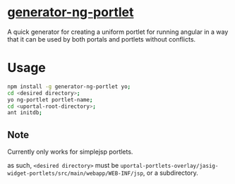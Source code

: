 # [generator-ng-portlet](https://www.npmjs.com/package/generator-ng-portlet)

A quick generator for creating a uniform portlet for running angular in a way
that it can be used by both portals and portlets without conflicts.

# Usage
```bash
npm install -g generator-ng-portlet yo;
cd <desired directory>;
yo ng-portlet portlet-name;
cd <uportal-root-directory>;
ant initdb;
```

## Note

Currently only works for simplejsp portlets.

as such, `<desired directory>` must be
`uportal-portlets-overlay/jasig-widget-portlets/src/main/webapp/WEB-INF/jsp`,
or a subdirectory.
